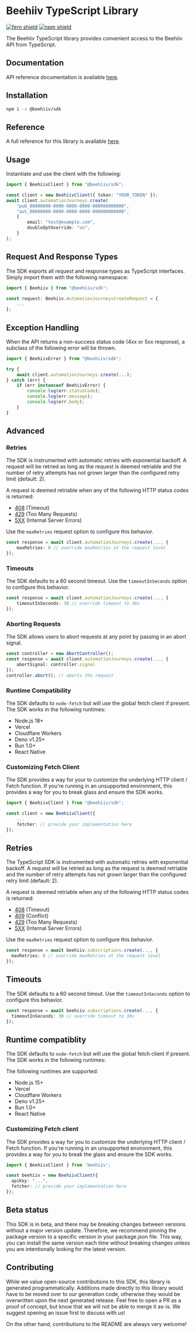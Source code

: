 # Beehiiv TypeScript Library

[![fern shield](https://img.shields.io/badge/%F0%9F%8C%BF-Built%20with%20Fern-brightgreen)](https://buildwithfern.com?utm_source=github&utm_medium=github&utm_campaign=readme&utm_source=https%3A%2F%2Fgithub.com%2Fbeehiiv%2Ftypescript-sdk)
[![npm shield](https://img.shields.io/npm/v/@beehiiv/sdk)](https://www.npmjs.com/package/@beehiiv/sdk)

The Beehiiv TypeScript library provides convenient access to the Beehiiv API from TypeScript.

## Documentation

API reference documentation is available [here](https://developers.beehiiv.com/docs/v2/o3elujhmkik1d-beehiiv-api).

## Installation

```sh
npm i -s @beehiiv/sdk
```

## Reference

A full reference for this library is available [here](./reference.md).

## Usage

Instantiate and use the client with the following:

```typescript
import { BeehiivClient } from "@beehiiv/sdk";

const client = new BeehiivClient({ token: "YOUR_TOKEN" });
await client.automationJourneys.create(
    "pub_00000000-0000-0000-0000-000000000000",
    "aut_00000000-0000-0000-0000-000000000000",
    {
        email: "test@example.com",
        doubleOptOverride: "on",
    }
);
```

## Request And Response Types

The SDK exports all request and response types as TypeScript interfaces. Simply import them with the
following namespace:

```typescript
import { Beehiiv } from "@beehiiv/sdk";

const request: Beehiiv.AutomationJourneysCreateRequest = {
    ...
};
```

## Exception Handling

When the API returns a non-success status code (4xx or 5xx response), a subclass of the following error
will be thrown.

```typescript
import { BeehiivError } from "@beehiiv/sdk";

try {
    await client.automationJourneys.create(...);
} catch (err) {
    if (err instanceof BeehiivError) {
        console.log(err.statusCode);
        console.log(err.message);
        console.log(err.body);
    }
}
```

## Advanced

### Retries

The SDK is instrumented with automatic retries with exponential backoff. A request will be retried as long
as the request is deemed retriable and the number of retry attempts has not grown larger than the configured
retry limit (default: 2).

A request is deemed retriable when any of the following HTTP status codes is returned:

-   [408](https://developer.mozilla.org/en-US/docs/Web/HTTP/Status/408) (Timeout)
-   [429](https://developer.mozilla.org/en-US/docs/Web/HTTP/Status/429) (Too Many Requests)
-   [5XX](https://developer.mozilla.org/en-US/docs/Web/HTTP/Status/500) (Internal Server Errors)

Use the `maxRetries` request option to configure this behavior.

```typescript
const response = await client.automationJourneys.create(..., {
    maxRetries: 0 // override maxRetries at the request level
});
```

### Timeouts

The SDK defaults to a 60 second timeout. Use the `timeoutInSeconds` option to configure this behavior.

```typescript
const response = await client.automationJourneys.create(..., {
    timeoutInSeconds: 30 // override timeout to 30s
});
```

### Aborting Requests

The SDK allows users to abort requests at any point by passing in an abort signal.

```typescript
const controller = new AbortController();
const response = await client.automationJourneys.create(..., {
    abortSignal: controller.signal
});
controller.abort(); // aborts the request
```

### Runtime Compatibility

The SDK defaults to `node-fetch` but will use the global fetch client if present. The SDK works in the following
runtimes:

-   Node.js 18+
-   Vercel
-   Cloudflare Workers
-   Deno v1.25+
-   Bun 1.0+
-   React Native

### Customizing Fetch Client

The SDK provides a way for your to customize the underlying HTTP client / Fetch function. If you're running in an
unsupported environment, this provides a way for you to break glass and ensure the SDK works.

```typescript
import { BeehiivClient } from "@beehiiv/sdk";

const client = new BeehiivClient({
    ...
    fetcher: // provide your implementation here
});
```

## Retries

The TypeScript SDK is instrumented with automatic retries with exponential backoff. A request will be
retried as long as the request is deemed retriable and the number of retry attempts has not grown larger
than the configured retry limit (default: 2).

A request is deemed retriable when any of the following HTTP status codes is returned:

-   [408](https://developer.mozilla.org/en-US/docs/Web/HTTP/Status/408) (Timeout)
-   [409](https://developer.mozilla.org/en-US/docs/Web/HTTP/Status/409) (Conflict)
-   [429](https://developer.mozilla.org/en-US/docs/Web/HTTP/Status/429) (Too Many Requests)
-   [5XX](https://developer.mozilla.org/en-US/docs/Web/HTTP/Status/500) (Internal Server Errors)

Use the `maxRetries` request option to configure this behavior.

```ts
const response = await beehiiv.subscriptions.create(..., {
  maxRetries: 0 // override maxRetries at the request level
});
```

## Timeouts

The SDK defaults to a 60 second timout. Use the `timeoutInSeconds` option to
configure this behavior.

```ts
const response = await beehiiv.subscriptions.create(..., {
  timeoutInSeconds: 30 // override timeout to 30s
});
```

## Runtime compatiblity

The SDK defaults to `node-fetch` but will use the global fetch client if present. The SDK
works in the following runtimes:

The following runtimes are supported:

-   Node.js 15+
-   Vercel
-   Cloudflare Workers
-   Deno v1.25+
-   Bun 1.0+
-   React Native

### Customizing Fetch client

The SDK provides a way for you to customize the underlying HTTP client / Fetch function. If you're
running in an unsupported environment, this provides a way for you to break the glass and
ensure the SDK works.

```ts
import { BeehiivClient } from 'beehiiv';

const beehiiv = new BeehiivClient({
  apiKey: "...",
  fetcher: // provide your implementation here
});
```

## Beta status

This SDK is in beta, and there may be breaking changes between versions without a major version update.
Therefore, we recommend pinning the package version to a specific version in your package.json file.
This way, you can install the same version each time without breaking changes unless you are
intentionally looking for the latest version.

## Contributing

While we value open-source contributions to this SDK, this library is generated programmatically.
Additions made directly to this library would have to be moved over to our generation code,
otherwise they would be overwritten upon the next generated release. Feel free to open a PR as
a proof of concept, but know that we will not be able to merge it as-is. We suggest opening
an issue first to discuss with us!

On the other hand, contributions to the README are always very welcome!
